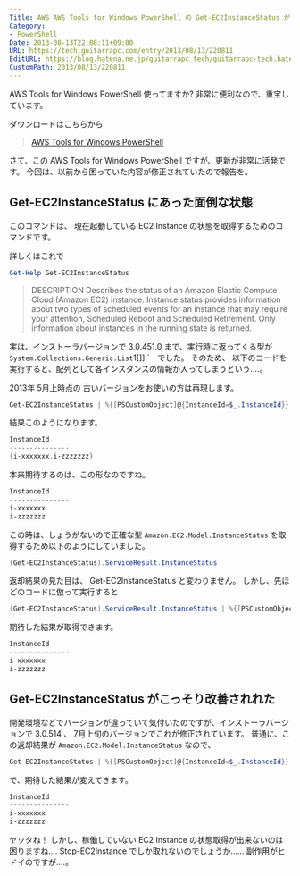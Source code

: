 ```yaml
---
Title: AWS AWS Tools for Windows PowerShell の Get-EC2InstanceStatus が改善されてた
Category:
- PowerShell
Date: 2013-08-13T22:08:11+09:00
URL: https://tech.guitarrapc.com/entry/2013/08/13/220811
EditURL: https://blog.hatena.ne.jp/guitarrapc_tech/guitarrapc-tech.hatenablog.com/atom/entry/11696248318757675911
CustomPath: 2013/08/13/220811
---
```


AWS Tools for Windows PowerShell 使ってますか?
非常に便利なので、重宝しています。

ダウンロードはこちらから
<blockquote><a href="http://aws.amazon.com/jp/powershell/" target="_blank">AWS Tools for Windows PowerShell</a></blockquote>

さて、この AWS Tools for Windows PowerShell ですが、更新が非常に活発です。
今回は、以前から困っていた内容が修正されていたので報告を。



## Get-EC2InstanceStatus にあった面倒な状態

このコマンドは、 現在起動している EC2 Instance の状態を取得するためのコマンドです。

詳しくはこれで
```ps1
Get-Help Get-EC2InstanceStatus
```


<blockquote>DESCRIPTION
    Describes the status of an Amazon Elastic Compute Cloud (Amazon EC2) instance. Instance status provides information about two types of scheduled events for an instance that may require your attention, Scheduled Reboot and Scheduled
    Retirement. Only information about instances in the running state is returned.
</blockquote>

実は、インストーラバージョンで 3.0.451.0 まで、実行時に返ってくる型が `System.Collections.Generic.List`1[]] `　でした。
そのため、 以下のコードを実行すると、配列として各インスタンスの情報が入ってしまうという....。

2013年 5月上時点の 古いバージョンをお使いの方は再現します。
```ps1
Get-EC2InstanceStatus | %{[PSCustomObject]@{InstanceId=$_.InstanceId}}
```


結果このようになります。
```ps1
InstanceId
---------------
{i-xxxxxxx,i-zzzzzzz}
```


本来期待するのは、この形なのですね。
```ps1
InstanceId
---------------
i-xxxxxxx
i-zzzzzzz
```


この時は、しょうがないので正確な型 `Amazon.EC2.Model.InstanceStatus` を取得するため以下のようにしていました。
```ps1
(Get-EC2InstanceStatus).ServiceResult.InstanceStatus
```


返却結果の見た目は、 Get-EC2InstanceStatus と変わりません。
しかし、先ほどのコードに倣って実行すると
```ps1
(Get-EC2InstanceStatus).ServiceResult.InstanceStatus | %{[PSCustomObject]@{InstanceId=$_.InstanceId}}
```


期待した結果が取得できます。
```ps1
InstanceId
---------------
i-xxxxxxx
i-zzzzzzz
```



## Get-EC2InstanceStatus がこっそり改善されれた

開発環境などでバージョンが違っていて気付いたのですが、インストーラバージョンで 3.0.514 、 7月上旬のバージョンでこれが修正されています。
普通に、この返却結果が `Amazon.EC2.Model.InstanceStatus` なので、

```ps1
Get-EC2InstanceStatus | %{[PSCustomObject]@{InstanceId=$_.InstanceId}}
```


で、期待した結果が変えてきます。
```ps1
InstanceId
---------------
i-xxxxxxx
i-zzzzzzz
```


ヤッタね！
しかし、稼働していない EC2 Instance の状態取得が出来ないのは困りますね.... Stop-EC2Instance でしか取れないのでしょうか...... 副作用がヒドイのですが....。
